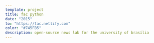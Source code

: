 ```yaml
---
template: project
title: fac python
date: "2015"
to: "https://fac.netlify.com"
color: "#745FB5"
description: open-source news lab for the university of brasília
---
```


